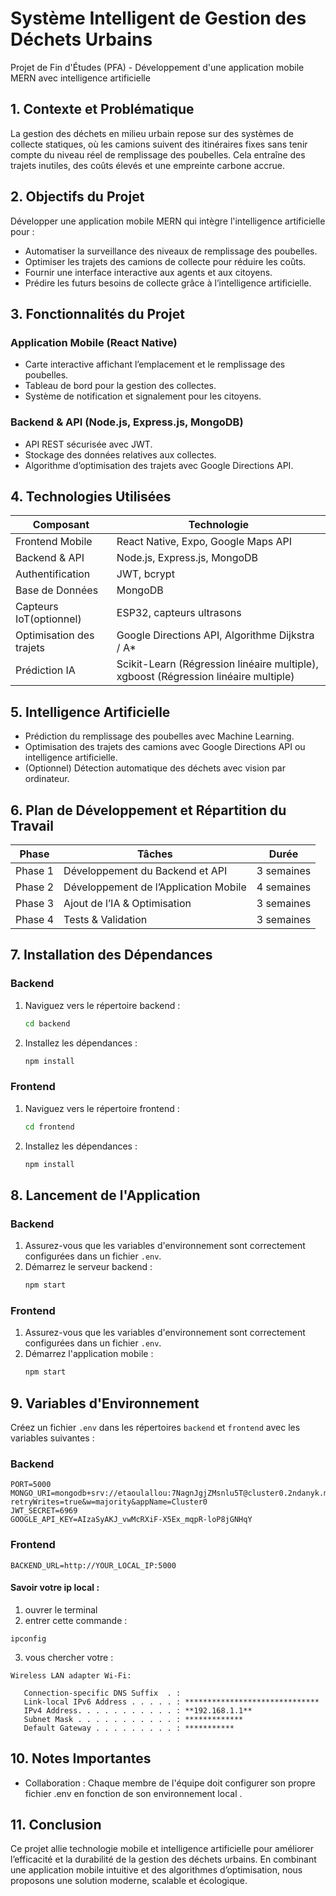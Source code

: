 # Système Intelligent de Gestion des Déchets Urbains

Projet de Fin d'Études (PFA) - Développement d'une application mobile MERN avec intelligence artificielle

## 1. Contexte et Problématique

La gestion des déchets en milieu urbain repose sur des systèmes de collecte statiques, où les camions suivent des itinéraires fixes sans tenir compte du niveau réel de remplissage des poubelles. Cela entraîne des trajets inutiles, des coûts élevés et une empreinte carbone accrue.

## 2. Objectifs du Projet

Développer une application mobile MERN qui intègre l'intelligence artificielle pour :
- Automatiser la surveillance des niveaux de remplissage des poubelles.
- Optimiser les trajets des camions de collecte pour réduire les coûts.
- Fournir une interface interactive aux agents et aux citoyens.
- Prédire les futurs besoins de collecte grâce à l’intelligence artificielle.

## 3. Fonctionnalités du Projet

### Application Mobile (React Native)
- Carte interactive affichant l’emplacement et le remplissage des poubelles.
- Tableau de bord pour la gestion des collectes.
- Système de notification et signalement pour les citoyens.

### Backend & API (Node.js, Express.js, MongoDB)
- API REST sécurisée avec JWT.
- Stockage des données relatives aux collectes.
- Algorithme d’optimisation des trajets avec Google Directions API.

## 4. Technologies Utilisées

| Composant                | Technologie                                                                         |
|--------------------------|-------------------------------------------------------------------------------------|
| Frontend Mobile          | React Native, Expo, Google Maps API                                                 |
| Backend & API            | Node.js, Express.js, MongoDB                                                        |
| Authentification         | JWT, bcrypt                                                                         |
| Base de Données          | MongoDB                                                                             |
| Capteurs IoT(optionnel)  | ESP32, capteurs ultrasons                                                           |
| Optimisation des trajets | Google Directions API, Algorithme Dijkstra / A*                                     |
| Prédiction IA            | Scikit-Learn (Régression linéaire multiple), xgboost (Régression linéaire multiple) |

## 5. Intelligence Artificielle

- Prédiction du remplissage des poubelles avec Machine Learning.
- Optimisation des trajets des camions avec Google Directions API ou intelligence artificielle.
- (Optionnel) Détection automatique des déchets avec vision par ordinateur.

## 6. Plan de Développement et Répartition du Travail

| Phase                | Tâches                                       |    Durée   |
|----------------------|----------------------------------------------|------------|
| Phase 1              | Développement du Backend et API              | 3 semaines |
| Phase 2              | Développement de l’Application Mobile        | 4 semaines |
| Phase 3              | Ajout de l’IA & Optimisation                 | 3 semaines |
| Phase 4              | Tests & Validation                           | 3 semaines |


## 7. Installation des Dépendances

### Backend 

1. Naviguez vers le répertoire backend :
    ```sh
    cd backend
    ```
2. Installez les dépendances :
    ```sh
    npm install
    ```

### Frontend

1. Naviguez vers le répertoire frontend :
    ```sh
    cd frontend
    ```
2. Installez les dépendances :
    ```sh
    npm install
    ```

## 8. Lancement de l'Application

### Backend 

1. Assurez-vous que les variables d'environnement sont correctement configurées dans un fichier `.env`.
2. Démarrez le serveur backend :
    ```sh
    npm start
    ```

### Frontend

1. Assurez-vous que les variables d'environnement sont correctement configurées dans un fichier `.env`.
2. Démarrez l'application mobile :
    ```sh
    npm start
    ```

## 9. Variables d'Environnement

Créez un fichier `.env` dans les répertoires `backend` et `frontend` avec les variables suivantes :

### Backend 

```
PORT=5000
MONGO_URI=mongodb+srv://etaoulallou:7NagnJgjZMsnlu5T@cluster0.2ndanyk.mongodb.net/db_GestionDechets?retryWrites=true&w=majority&appName=Cluster0
JWT_SECRET=6969
GOOGLE_API_KEY=AIzaSyAKJ_vwMcRXiF-X5Ex_mqpR-loP8jGNHqY

```

### Frontend

```
BACKEND_URL=http://YOUR_LOCAL_IP:5000
```
#### Savoir votre ip local :
1. ouvrer le terminal 
2. entrer cette commande :

```
ipconfig
```
3. vous chercher votre : 
```
Wireless LAN adapter Wi-Fi:

   Connection-specific DNS Suffix  . :
   Link-local IPv6 Address . . . . . : ******************************
   IPv4 Address. . . . . . . . . . . : **192.168.1.1**
   Subnet Mask . . . . . . . . . . . : *************
   Default Gateway . . . . . . . . . : ***********
```

## 10. Notes Importantes

- Collaboration : Chaque membre de l'équipe doit configurer son propre fichier .env en fonction de son environnement local .

## 11. Conclusion

Ce projet allie technologie mobile et intelligence artificielle pour améliorer l’efficacité et la durabilité de la gestion des déchets urbains. En combinant une application mobile intuitive et des algorithmes d’optimisation, nous proposons une solution moderne, scalable et écologique.

